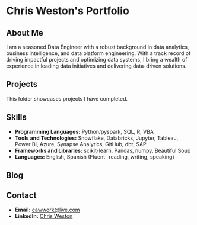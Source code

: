 # Chris Weston's Portfolio

## About Me
I am a seasoned Data Engineer with a robust background in data analytics, business intelligence, and data platform engineering. With a track record of driving impactful projects and optimizing data systems, I bring a wealth of experience in leading data initiatives and delivering data-driven solutions.

## Projects
This folder showcases projects I have completed.

## Skills
- **Programming Languages:** Python/pyspark, SQL, R, VBA
- **Tools and Technologies:** Snowflake, Databricks, Jupyter, Tableau, Power BI, Azure, Synapse Analytics, GitHub, dbt, SAP
- **Frameworks and Libraries:** scikit-learn, Pandas, numpy, Beautiful Soup
- **Languages:** English, Spanish (Fluent -reading, writing, speaking)

## Blog
<!-- - [Building Efficient Data Pipelines](https://medium.com/username/efficient-data-pipelines)
- [Introduction to Machine Learning](https://medium.com/username/intro-to-ml)
- -->

## Contact
- **Email:** cawwork@live.com
- **LinkedIn:** [Chris Weston](https://www.linkedin.com/in/chrisweston19)
